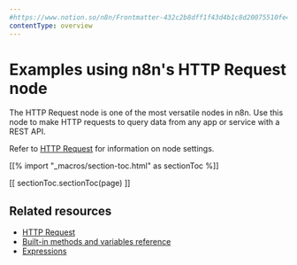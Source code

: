 ```yaml
---
#https://www.notion.so/n8n/Frontmatter-432c2b8dff1f43d4b1c8d20075510fe4
contentType: overview
---
```


# Examples using n8n's HTTP Request node

The HTTP Request node is one of the most versatile nodes in n8n. Use this node to make HTTP requests to query data from any app or service with a REST API.

Refer to [HTTP Request](/integrations/builtin/core-nodes/n8n-nodes-base.httprequest/index.md) for information on node settings.

[[% import "_macros/section-toc.html" as sectionToc %]]

[[ sectionToc.sectionToc(page) ]]

## Related resources

* [HTTP Request](/integrations/builtin/core-nodes/n8n-nodes-base.httprequest/index.md)
* [Built-in methods and variables reference](/code/builtin/overview.md)
* [Expressions](/code/expressions.md)
